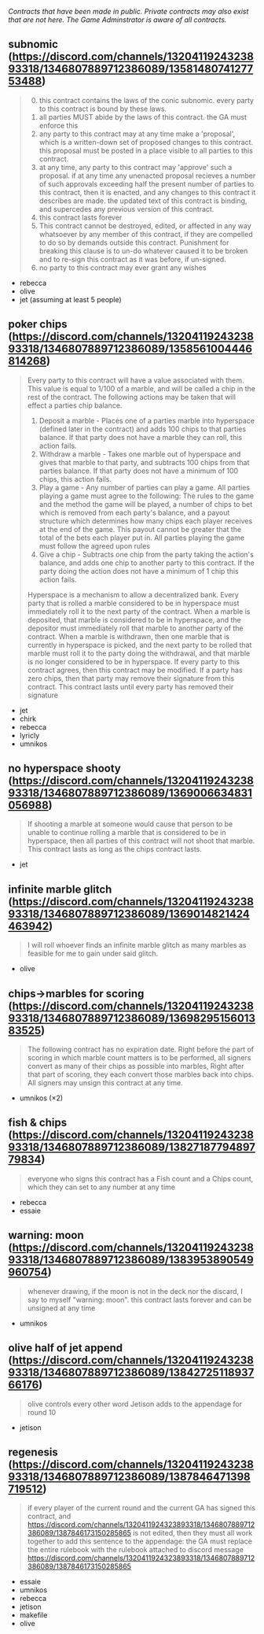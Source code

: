 *Contracts that have been made in public.
Private contracts may also exist that are not here.
The Game Adminstrator is aware of all contracts.*

## subnomic (https://discord.com/channels/1320411924323893318/1346807889712386089/1358148074127753488)
> 000. this contract contains the laws of the conic subnomic. every party to this contract is bound by these laws.
> 001. all parties MUST abide by the laws of this contract. the GA must enforce this
> 002. any party to this contract may at any time make a 'proposal', which is a written-down set of proposed changes to this contract. this proposal must be posted in a place visible to all parties to this contract.
> 003. at any time, any party to this contract may 'approve' such a proposal. if at any time any unenacted proposal recieves a number of such approvals exceeding half the present number of parties to this contract, then it is enacted, and any changes to this contract it describes are made. the updated text of this contract is binding, and supercedes any previous version of this contract.
> 004. this contract lasts forever
> 005. This contract cannot be destroyed, edited, or affected in any way whatsoever by any member of this contract, if they are compelled to do so by demands outside this contract.  Punishment for breaking this clause is to un-do whatever caused it to be broken and to re-sign this contract as it was before, if un-signed.
> 006. no party to this contract may ever grant any wishes
- rebecca
- olive
- jet (assuming at least 5 people)

## poker chips (https://discord.com/channels/1320411924323893318/1346807889712386089/1358561004446814268)
> Every party to this contract will have a value associated with them. This value is equal to 1/100 of a marble, and will be called a chip in the rest of the contract. The following actions may be taken that will effect a parties chip balance. 
> 1. Deposit a marble - Places one of a parties marble into hyperspace (defined later in the contract) and adds 100 chips to that parties balance. If that party does not have a marble they can roll, this action fails.
> 2. Withdraw a marble - Takes one marble out of hyperspace and gives that marble to that party, and subtracts 100 chips from that parties balance. If that party does not have a minimum of 100 chips, this action fails.
> 3. Play a game - Any number of parties can play a game. All parties playing a game must agree to the following: The rules to the game and the method the game will be played, a number of chips to bet which is removed from each party's balance, and a payout structure which determines how many chips each player receives at the end of the game. This payout cannot be greater that the total of the bets each player put in. All parties playing the game must follow the agreed upon rules
> 4. Give a chip - Subtracts one chip from the party taking the action's balance, and adds one chip to another party to this contract. If the party doing the action does not have a minimum of 1 chip this action fails. 
>
> Hyperspace is a mechanism to allow a decentralized bank. Every party that is rolled a marble considered to be in hyperspace must immediately roll it to the next party of the contract. When a marble is deposited, that marble is considered to be in hyperspace, and the depositor must immediately roll that marble to another party of the contract. When a marble is withdrawn, then one marble that is currently in hyperspace is picked, and the next party to be rolled that marble must roll it to the party doing the withdrawal, and that marble is no longer considered to be in hyperspace. 
> If every party to this contract agrees, then this contract may be modified. If a party has zero chips, then that party may remove their signature from this contract. This contract lasts until every party has removed their signature 
- jet
- chirk
- rebecca
- lyricly
- umnikos

## no hyperspace shooty (https://discord.com/channels/1320411924323893318/1346807889712386089/1369006634831056988)
> If shooting a marble at someone would cause that person to be unable to continue rolling a marble that is considered to be in hyperspace, then all parties of this contract will not shoot that marble. This contract lasts as long as the chips contract lasts.
- jet

## infinite marble glitch (https://discord.com/channels/1320411924323893318/1346807889712386089/1369014821424463942)
> I will roll whoever finds an infinite marble glitch as many marbles as feasible for me to gain under said glitch.
- olive

## chips→marbles for scoring (https://discord.com/channels/1320411924323893318/1346807889712386089/1369829515601383525)
> The following contract has no expiration date. Right before the part of scoring in which marble count matters is to be performed, all signers convert as many of their chips as possible into marbles, Right after that part of scoring, they each convert those marbles back into chips. All signers may unsign this contract at any time.
- umnikos (×2)

## fish & chips (https://discord.com/channels/1320411924323893318/1346807889712386089/1382718779489779834)
> everyone who signs this contract has a Fish count and a Chips count, which they can set to any number at any time
- rebecca
- essaie

## warning: moon (https://discord.com/channels/1320411924323893318/1346807889712386089/1383953890549960754)
> whenever drawing, if the moon is not in the deck nor the discard, I say to myself "warning: moon". this contract lasts forever and can be unsigned at any time
- umnikos

## olive half of jet append (https://discord.com/channels/1320411924323893318/1346807889712386089/1384272511893766176)
> olive controls every other word Jetison adds to the appendage for round 10
- jetison

## regenesis (https://discord.com/channels/1320411924323893318/1346807889712386089/1387846471398719512)
> if every player of the current round and the current GA has signed this contract, and https://discord.com/channels/1320411924323893318/1346807889712386089/1387846173150285865 is not edited, then they must all work together to add this sentence to the appendage:
> the GA must replace the entire rulebook with the rulebook attached to discord message <https://discord.com/channels/1320411924323893318/1346807889712386089/1387846173150285865>
- essaie
- umnikos
- rebecca
- jetison
- makefile
- olive


